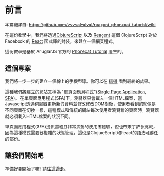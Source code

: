 # 前言
本篇翻譯自: https://github.com/vvvvalvalval/reagent-phonecat-tutorial/wiki

在這份教學中，我們將透過[ClojureScript](https://clojurescript.org) 以及 [Reagent](https://reagent-project.github.io) 這個 ClojureScript 對於 Facebook 的 [React](http://facebook.github.io/react/) 函式庫的封裝，來建立一個網頁程式。

這份教學是基於 AnuglarJS 官方的 [Phonecat Tutorial](https://docs.angularjs.org/tutorial) 產生的。

## 這個專案

我們將一步一步的建立一個線上的手機型錄。你可以在 [這邊](http://reagent-phonecat-tutorial.s3-website-us-east-1.amazonaws.com/step-11/#/phones) 看到最終的成果。


這種我們將建立的網站又稱為 "單頁面應用程式"([Single Page Application, SPA](https://en.wikipedia.org/wiki/Single-page_application))。
在單頁面應用程式(SPA)下，瀏覽器只會載入一個HTML檔案，當Javascript透過伺服器更新新的資料並修改修改DOM樹後，使用者看到的就像是不同頁面在切換一樣，這種模式和傳統的網站每次使用者瀏覽新的頁面時，瀏覽器就必須載入HTML檔案的狀況不同。

單頁面應用程式(SPA)提供無縫且非常流暢的使用者體驗，但也帶來了許多挑戰，因為這種模式需要很複雜的狀態管理，這也是ClojureScript和React的語法可勝任的部份。


## 讓我們開始吧

準備好要開始了嘛? 請[往這邊走](https://github.com/clojure-tw/reagent-phonecat-tutorial-zh_TW/blob/master/step-00.md)。
